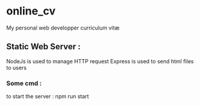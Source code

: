 # online_cv
My personal web developper curriculum vitæ

## Static Web Server :
NodeJs is used to manage HTTP request
Express is used to send html files to users

### Some cmd :
to start the server : 
npm run start